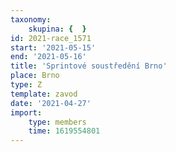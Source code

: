```yaml
---
taxonomy:
    skupina: {  }
id: 2021-race_1571
start: '2021-05-15'
end: '2021-05-16'
title: 'Sprintové soustředění Brno'
place: Brno
type: Z
template: zavod
date: '2021-04-27'
import:
    type: members
    time: 1619554801
---
```


